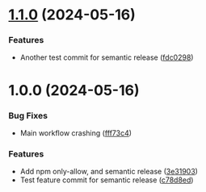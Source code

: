 # [1.1.0](https://github.com/MFarabi619/personal-portfolio-website-2024/compare/v1.0.0...v1.1.0) (2024-05-16)


### Features

* Another test commit for semantic release ([fdc0298](https://github.com/MFarabi619/personal-portfolio-website-2024/commit/fdc0298e8431eca269317098eed181fdd92e1834))

# 1.0.0 (2024-05-16)


### Bug Fixes

* Main workflow crashing ([fff73c4](https://github.com/MFarabi619/personal-portfolio-website-2024/commit/fff73c431c54ad1b009cdfd06988ab6326d71435))


### Features

* Add npm only-allow, and semantic release ([3e31903](https://github.com/MFarabi619/personal-portfolio-website-2024/commit/3e31903dc71f7854506e7665a779d38f2d84b261))
* Test feature commit for semantic release ([c78d8ed](https://github.com/MFarabi619/personal-portfolio-website-2024/commit/c78d8eddef3f96315e7582224af6654353e1e663))
